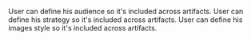 User can define his audience so it's included across artifacts.
User can define his strategy so it's included across artifacts.
User can define his images style so it's included across artifacts.
